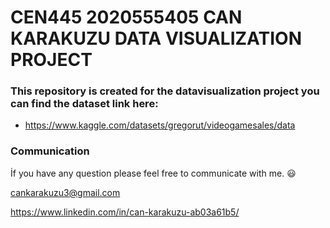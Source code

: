 # CEN445 2020555405 CAN KARAKUZU DATA VISUALIZATION PROJECT

### This repository is created for the datavisualization project you can find the dataset link here:

* https://www.kaggle.com/datasets/gregorut/videogamesales/data


### Communication
İf you have any question please feel free to communicate with me. 😃

cankarakuzu3@gmail.com

https://www.linkedin.com/in/can-karakuzu-ab03a61b5/
